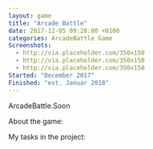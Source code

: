```yaml
---
layout: game
title: "Arcade Battle"
date: 2017-12-05 09:28:00 +0100
categories: ArcadeBattle Game
Screenshots:
  - http://via.placeholder.com/350x150
  - http://via.placeholder.com/350x150
  - http://via.placeholder.com/350x150
Started: "December 2017"
Finished: "est. Januar 2018"
---
```


ArcadeBattle.Soon

About the game:


My tasks in the project:
